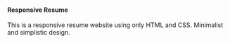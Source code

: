 #### Responsive Resume
This is a responsive resume website using only HTML and CSS. Minimalist and simplistic design.

